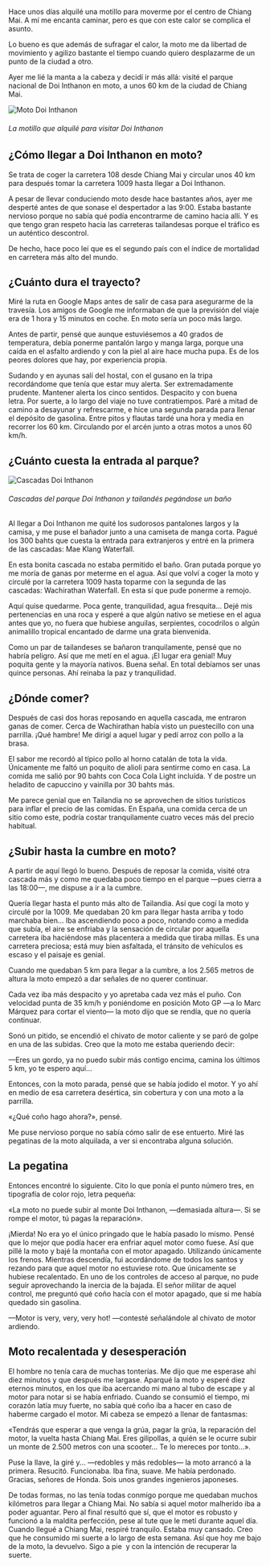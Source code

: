 Hace unos días alquilé una motillo para moverme por el centro de Chiang Mai. A mí me encanta caminar, pero es que con este calor se complica el asunto.

Lo bueno es que además de sufragar el calor, la moto me da libertad de movimiento y agilizo bastante el tiempo cuando quiero desplazarme de un punto de la ciudad a otro.

Ayer me lié la manta a la cabeza y decidí ir más allá: visité el parque nacional de Doi Inthanon en moto, a unos 60 km de la ciudad de Chiang Mai.

![Moto Doi Inthanon](https://lh3.googleusercontent.com/keNnsJPzF9tz8XpErEpFFZ6xYRuIVaKOl2S7mVd2mFA8CwRPn2_fbUuElCj2oIrUuDpWgQV7sx8YcCorj59-fptYGXkMbu4iKnFCtYRupk-zfvNGvLkQVzbg--E2jcHUIFcU4xL_PsGK1hAzEkICVlLOuAFvZzbmK3hpi4QVmokJ3L-OkZzw1r8HrUvH8SO77CMSFR90JmEp7GqR-FGg0cQIemTeM6WXbBs-dBAIvhKNirbXrOwaLrQc77r3Qdhkm08useoSKrEdea0crWqc84COaJho0w1pzxAO0Y6gN8JZ6JQXB2Wtp0j2S19hli-5EwwlNWIzqqVhhr59Kogoxk4JkgfEJsNJ_V5b6__2scs2OBdInaZmsKFmMch3n6ns8rX9xlLJxvPSk9mALOX74-vf_eYfEytsLTCDPpI3F4XTE5KvsZmgOXJqyyB8pixnIzQwoXWBIgM9GvTdI4OtSpI-_toK-8Uq4WYxQUM-MTuXczm04jwxnBC-LvI05_Bm7u39eO9ogIREcGQ_MHaFD07-c5Az-XQEX6n_1T0lKzsFbugHc4beZfOmSKtsQQajCY_rNE0Qzo9HoaWB78IG-WLomQQyNnu02nxiP_XiJGrEt0PoxfdbSH1CzPd2gbEHSweradJEaeNyuKLYsoyvCtmu9zmskbOSS_QNMhGh_khk78E=w800-no)
###### La motillo que alquilé para visitar Doi Inthanon

## ¿Cómo llegar a Doi Inthanon en moto?

Se trata de coger la carretera 108 desde Chiang Mai y circular unos 40 km para después tomar la carretera 1009 hasta llegar a Doi Inthanon.

A pesar de llevar conduciendo moto desde hace bastantes años, ayer me desperté antes de que sonase el despertador a las 9:00. Estaba bastante nervioso porque no sabía qué podía encontrarme de camino hacia allí. Y es que tengo gran respeto hacia las carreteras tailandesas porque el tráfico es un auténtico descontrol.

De hecho, hace poco leí que es el segundo país con el índice de mortalidad en carretera más alto del mundo.

## ¿Cuánto dura el trayecto?

Miré la ruta en Google Maps antes de salir de casa para asegurarme de la travesía. Los amigos de Google me informaban de que la previsión del viaje era de 1 hora y 15 minutos en coche. En moto sería un poco más largo.

Antes de partir, pensé que aunque estuviésemos a 40 grados de temperatura, debía ponerme pantalón largo y manga larga, porque una caída en el asfalto ardiendo y con la piel al aire hace mucha pupa. Es de los peores dolores que hay, por experiencia propia.

Sudando y en ayunas salí del hostal, con el gusano en la tripa recordándome que tenía que estar muy alerta. Ser extremadamente prudente. Mantener alerta los cinco sentidos. Despacito y con buena letra. Por suerte, a lo largo del viaje no tuve contratiempos. Paré a mitad de camino a desayunar y refrescarme, e hice una segunda parada para llenar el depósito de gasolina. Entre pitos y flautas tardé una hora y media en recorrer los 60 km. Circulando por el arcén junto a otras motos a unos 60 km/h.

## ¿Cuánto cuesta la entrada al parque?

![Cascadas Doi Inthanon](https://lh3.googleusercontent.com/5bcT2s_cY6L0__51-yq2udJI-7XlDxBJIg8I6vk4u_rUHepRe6lmWXZM0z0H8zovTakTLr1WbScrSRnnGVGwMVkgmhVc4Ve35bLXp0as-V0fqW45Z_kiy9DHGjGpx_N-H10VZiLE_qebRhQceSuOAoqZM-TzQVn0-lbQlGn6HjPYts6m3scWNzZxak7n9XgpAn6XFkF4sXglnook7kEYkglo8HqrCc-A3XnzWlVe8SBYvkZn76SeZeSHJpv-sZ8_cwdfvM9ogwqOE5idQD8tBhSJiIYUJZ8or1F_ESUVanzmIFVHN-PwjR0_LBBqhlwhPOnBmP0yvTGX28rzPirMK-bAcESMQwUq9nyHvK0J0ukOBo_WRI4KxRFCXV4HyTymGk_mTk04Njs_1XaZyLnYaN8sqhw86Tmb-2p3gcxECjTz03A9oJFLvUUUrnnyGEukkPK1gO53RK-mwu8PPi5pOkpvM5ucWl3zkxXayGYgH47HVCNfENh_tXh3YL6y7zcTYEjL8myDmsTIUOa2UqRAMyOh_gqHToDjEVa0GD4eiq-7KDivVAdM87wdCrAbyGwQrQzzdjt_sVJOpYRoGbX1INmyxDpw1JFcAs4kq6j1f1RE_t04prLU-sIORzR8VG4z0Dy9nVdf0JuwkOOlWHkdQJA960436FcpZ20A52VZqoGPcfs=w800-no)
###### Cascadas del parque Doi Inthanon y tailandés pegándose un baño

Al llegar a Doi Inthanon me quité los sudorosos pantalones largos y la camisa, y me puse el bañador junto a una camiseta de manga corta. Pagué los 300 bahts que cuesta la entrada para extranjeros y entré en la primera de las cascadas: Mae Klang Waterfall.

En esta bonita cascada no estaba permitido el baño. Gran putada porque yo me moría de ganas por meterme en el agua. Así que volví a coger la moto y circulé por la carretera 1009 hasta toparme con la segunda de las cascadas: Wachirathan Waterfall. En esta sí que pude ponerme a remojo.

Aquí quise quedarme. Poca gente, tranquilidad, agua fresquita... Dejé mis pertenencias en una roca y esperé a que algún nativo se metiese en el agua antes que yo, no fuera que hubiese anguilas, serpientes, cocodrilos o algún animalillo tropical encantado de darme una grata bienvenida.

Como un par de tailandeses se bañaron tranquilamente, pensé que no habría peligro. Así que me metí en el agua. ¡El lugar era genial! Muy poquita gente y la mayoría nativos. Buena señal. En total debíamos ser unas quince personas. Ahí reinaba la paz y tranquilidad.

## ¿Dónde comer?

Después de casi dos horas reposando en aquella cascada, me entraron ganas de comer. Cerca de Wachirathan había visto un puestecillo con una parrilla. ¡Qué hambre! Me dirigí a aquel lugar y pedí arroz con pollo a la brasa.

El sabor me recordó al típico pollo al horno catalán de tota la vida. Únicamente me faltó un poquito de alioli para sentirme como en casa. La comida me salió por 90 bahts con Coca Cola Light incluída. Y de postre un heladito de capuccino y vainilla por 30 bahts más.

Me parece genial que en Tailandia no se aprovechen de sitios turísticos para inflar el precio de las comidas. En España, una comida cerca de un sitio como este, podría costar tranquilamente cuatro veces más del precio habitual.

## ¿Subir hasta la cumbre en moto?

A partir de aquí llegó lo bueno. Después de reposar la comida, visité otra cascada más y como me quedaba poco tiempo en el parque —pues cierra a las 18:00—, me dispuse a ir a la cumbre.

Quería llegar hasta el punto más alto de Tailandia. Así que cogí la moto y circulé por la 1009. Me quedaban 20 km para llegar hasta arriba y todo marchaba bien... Iba ascendiendo poco a poco, notando como a medida que subía, el aire se enfriaba y la sensación de circular por aquella carretera iba haciéndose más placentera a medida que tiraba millas. Es una carretera preciosa; está muy bien asfaltada, el tránsito de vehículos es escaso y el paisaje es genial.

Cuando me quedaban 5 km para llegar a la cumbre, a los 2.565 metros de altura la moto empezó a dar señales de no querer continuar.

Cada vez iba más despacito y yo apretaba cada vez más el puño. Con velocidad punta de 35 km/h y poniéndome en posición Moto GP —a lo Marc Márquez para cortar el viento— la moto dijo que se rendía, que no quería continuar.

Sonó un pitido, se encendió el chivato de motor caliente y se paró de golpe en una de las subidas. Creo que la moto me estaba queriendo decir:

—Eres un gordo, ya no puedo subir más contigo encima, camina los últimos 5 km, yo te espero aquí...

Entonces, con la moto parada, pensé que se había jodido el motor. Y yo ahí en medio de esa carretera desértica, sin cobertura y con una moto a la parrilla.

«¿Qué coño hago ahora?», pensé.

Me puse nervioso porque no sabía cómo salir de ese entuerto. Miré las pegatinas de la moto alquilada, a ver si encontraba alguna solución.

## La pegatina

Entonces encontré lo siguiente. Cito lo que ponía el punto número tres, en tipografía de color rojo, letra pequeña:

«La moto no puede subir al monte Doi Inthanon, —demasiada altura—. Si se rompe el motor, tú pagas la reparación».

¡Mierda! No era yo el único pringado que le había pasado lo mismo. Pensé que lo mejor que podía hacer era enfriar aquel motor como fuese. Así que pillé la moto y bajé la montaña con el motor apagado. Utilizando únicamente los frenos. Mientras descendía, fui acordándome de todos los santos y rezando para que aquel motor no estuviese roto. Que únicamente se hubiese recalentado. En uno de los controles de acceso al parque, no pude seguir aprovechando la inercia de la bajada. El señor militar de aquel control, me preguntó qué coño hacía con el motor apagado, que si me había quedado sin gasolina.

—Motor is very, very, very hot! —contesté señalándole al chivato de motor ardiendo.

## Moto recalentada y desesperación

El hombre no tenía cara de muchas tonterías. Me dijo que me esperase ahí diez minutos y que después me largase. Aparqué la moto y esperé diez eternos minutos, en los que iba acercando mi mano al tubo de escape y al motor para notar si se había enfriado. Cuando se consumió el tiempo, mi corazón latía muy fuerte, no sabía qué coño iba a hacer en caso de haberme cargado el motor. Mi cabeza se empezó a llenar de fantasmas:

«Tendrás que esperar a que venga la grúa, pagar la grúa, la reparación del motor, la vuelta hasta Chiang Mai. Eres gilipollas, a quién se le ocurre subir un monte de 2.500 metros con una scooter... Te lo mereces por tonto...».

Puse la llave, la giré y... —redobles y más redobles— la moto arrancó a la primera. Resucitó. Funcionaba. Iba fina, suave. Me había perdonado. Gracias, señores de Honda. Sois unos grandes ingenieros japoneses.

De todas formas, no las tenía todas conmigo porque me quedaban muchos kilómetros para llegar a Chiang Mai. No sabía si aquel motor malherido iba a poder aguantar. Pero al final resultó que sí, que el motor es robusto y funcionó a la maldita perfección, pese al tute que le metí durante aquel día. Cuando llegué a Chiang Mai, respiré tranquilo. Estaba muy cansado. Creo que he consumido mi suerte a lo largo de esta semana. Así que hoy me bajo de la moto, la devuelvo. Sigo a pie  y con la intención de recuperar la suerte.